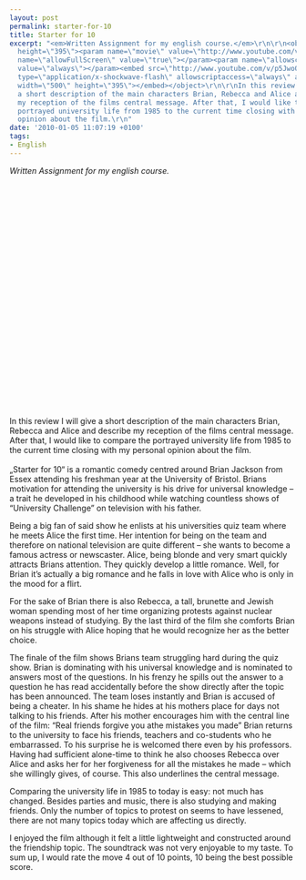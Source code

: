```yaml
---
layout: post
permalink: starter-for-10
title: Starter for 10
excerpt: "<em>Written Assignment for my english course.</em>\r\n\r\n<object width=\"500\"
  height=\"395\"><param name=\"movie\" value=\"http://www.youtube.com/v/p5JwoOHPmbw&hl=de_DE&fs=1&color1=0x2b405b&color2=0x6b8ab6\"></param><param
  name=\"allowFullScreen\" value=\"true\"></param><param name=\"allowscriptaccess\"
  value=\"always\"></param><embed src=\"http://www.youtube.com/v/p5JwoOHPmbw&hl=de_DE&fs=1&color1=0x2b405b&color2=0x6b8ab6\"
  type=\"application/x-shockwave-flash\" allowscriptaccess=\"always\" allowfullscreen=\"true\"
  width=\"500\" height=\"395\"></embed></object>\r\n\r\nIn this review I will give
  a short description of the main characters Brian, Rebecca and Alice and describe
  my reception of the films central message. After that, I would like to compare the
  portrayed university life from 1985 to the current time closing with my personal
  opinion about the film.\r\n"
date: '2010-01-05 11:07:19 +0100'
tags:
- English
---
```

<p><em>Written Assignment for my english course.</em></p>
<p><object width="500" height="395"><param name="movie" value="http://www.youtube.com/v/p5JwoOHPmbw&hl=de_DE&fs=1&color1=0x2b405b&color2=0x6b8ab6"></param><param name="allowFullScreen" value="true"></param><param name="allowscriptaccess" value="always"></param><embed src="http://www.youtube.com/v/p5JwoOHPmbw&hl=de_DE&fs=1&color1=0x2b405b&color2=0x6b8ab6" type="application/x-shockwave-flash" allowscriptaccess="always" allowfullscreen="true" width="500" height="395"></embed></object></p>
<p>In this review I will give a short description of the main characters Brian, Rebecca and Alice and describe my reception of the films central message. After that, I would like to compare the portrayed university life from 1985 to the current time closing with my personal opinion about the film.<br />
<a id="more"></a><a id="more-94"></a><br />
„Starter for 10“ is a romantic comedy centred around Brian Jackson from Essex attending his freshman year at the University of Bristol. Brians motivation for attending the university is his drive for universal knowledge – a trait he developed in his childhood while watching countless shows of “University Challenge” on television with his father.</p>
<p>Being a big fan of said show he enlists at his universities quiz team where he meets Alice the first time. Her intention for being on the team and therefore on national television are quite different – she wants to become a famous actress or newscaster. Alice, being blonde and very smart quickly attracts Brians attention. They quickly develop a little romance. Well, for Brian it’s actually a big romance and he falls in love with Alice who is only in the mood for a flirt.</p>
<p>For the sake of Brian there is also Rebecca, a tall, brunette and Jewish woman spending most of her time organizing protests against nuclear weapons instead of studying. By the last third of the film she comforts Brian on his struggle with Alice hoping that he would recognize her as the better choice.</p>
<p>The finale of the film shows Brians team struggling hard during the quiz show. Brian is dominating with his universal knowledge and is nominated to answers most of the questions. In his frenzy he spills out the answer to a question he has read accidentally before the show directly after the topic has been announced. The team loses instantly and Brian is accused of being a cheater. In his shame he hides at his mothers place for days not talking to his friends. After his mother encourages him with the central line of the film: “Real friends forgive you athe mistakes you made” Brian returns to the university to face his friends, teachers and co-students who he embarrassed. To his surprise he is welcomed there even by his professors. Having had sufficient alone-time to think he also chooses Rebecca over Alice and asks her for her forgiveness for all the mistakes he made – which she willingly gives, of course. This also underlines the central message.</p>
<p>Comparing the university life in 1985 to today is easy: not much has changed. Besides parties and music, there is also studying and making friends. Only the number of topics to protest on seems to have lessened, there are not many topics today which are affecting us directly.</p>
<p>I enjoyed the film although it felt a little lightweight and constructed around the friendship topic. The soundtrack was not very enjoyable to my taste. To sum up, I would rate the move 4 out of 10 points, 10 being the best possible score.</p>

